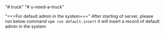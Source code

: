 "# truck" 
"# u-need-a-truck" 

"===For default admin in the system==="
    After starting of server, please run below command
    `npm run default-insert` it will insert a record of default admin in the system
